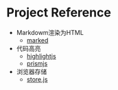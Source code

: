# Project Reference
- Markdowm渲染为HTML
	- [marked](https://github.com/chjj/marked "A full-featured markdown parser and compiler, written in JavaScript. Built for speed.")
- 代码高亮
	- [highlightjs](https://highlightjs.org/ "Syntax highlighting for the Web")
	- [prismjs](http://prismjs.com/ "syntax highlighter")
- 浏览器存储
	- [store.js](https://github.com/marcuswestin/store.js/ "Cross-browser storage for all use cases, used across the web.")